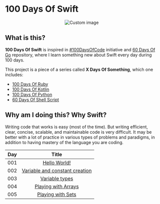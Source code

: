 # 100 Days Of Swift

<p align="center">
  <img src="https://raw.github.com/marcosvbras/100-days-of-swift/master/images/swift.png" alt="Custom image"/>
</p>

## What is this?

**100 Days Of Swift** is inspired in [#100DaysOfCode](https://medium.freecodecamp.org/join-the-100daysofcode-556ddb4579e4) initiative and [60 Days Of Go](https://github.com/cassiobotaro/60-days-of-go) repository, where I learn something new about Swift every day during 100 days.

This project is a piece of a series called **X Days Of Something**, which one includes:
-   [100 Days Of Ruby](https://github.com/marcosvbras/100-days-of-ruby)
-   [100 Days Of Kotlin](https://github.com/marcosvbras/100-days-of-kotlin)
-   [100 Days Of Python](https://github.com/marcosvbras/100-days-of-python)
-   [60 Days Of Shell Script](https://github.com/marcosvbras/60-days-of-shell-script)

## Why am I doing this? Why Swift?

Writing code that works is easy (most of the time). But writing efficient, clear, concise, scalable, and maintainable code is very difficult. It may be better with a lot of practice in various types of problems and paradigms, in addition to having mastery of the language you are coding.

| Day | Title      |
| --- |:----------:|
| 001 | [Hello World!](days/day001) |
| 002 | [Variable and constant creation](days/day002) |
| 003 | [Variable types](days/day003) |
| 004 | [Playing with Arrays](days/day004) |
| 005 | [Playing with Sets](days/day005) |
